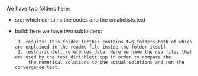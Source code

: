 We have two folders here:

 - src: which contains the codes and the cmakelists.text

 - build: here we have two subfolders:
 
        1. results: This folder further contains two folders both of which are explained in the readme file inside the folder itself.
        2. testdirichlett_references_data: Here we have the csv files that are used by the test_dirichlett.cpp in order to compare the 
            the numerical solutions to the actual solutions and run the convergence test.


